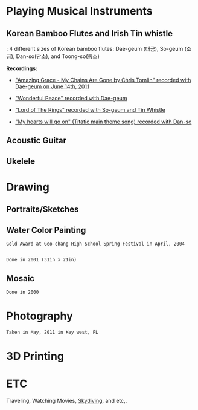 # Playing Musical Instruments

## Korean Bamboo Flutes and Irish Tin whistle


: 4 different sizes of Korean bamboo flutes: Dae-geum (대금), So-geum (소금), Dan-so(단소), and Toong-so(퉁소)


**Recordings:**

- ["Amazing Grace - My Chains Are Gone by Chris Tomlin" recorded with Dae-geum on June 14th, 2011](https://www.youtube.com/watch?v=Mv4p3jzCE4c) 

- ["Wonderful Peace" recorded with Dae-geum](http://www.youtube.com/watch?v=eNzSnsoYOZY)

- ["Lord of The Rings" recorded with So-geum and Tin Whistle](http://www.youtube.com/watch?v=mJOVcoZjYLg)

- ["My hearts will go on" (Titatic main theme song) recorded with Dan-so](http://www.youtube.com/watch?v=-e-ZVr_GYO4)
 

## Acoustic Guitar

## Ukelele

# Drawing

## Portraits/Sketches

 
## Water Color Painting

    
    Gold Award at Geo-chang High School Spring Festival in April, 2004 

    
    Done in 2001 (31in x 21in)

## Mosaic

    
    Done in 2000 

# Photography

    
    Taken in May, 2011 in Key west, FL

# 3D Printing

# ETC

  Traveling, Watching Movies, [Skydiving](https://youtu.be/JKlV45fi00k), and etc,.
